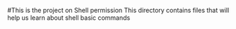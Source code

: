 #This is the project on Shell permission
This directory contains files that will help us learn about shell basic commands


